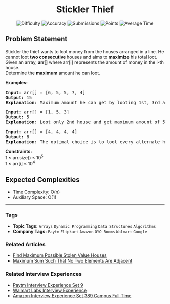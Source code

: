 <h1 align="center">Stickler Thief</h1>

<p align="center">
  <img alt="Difficulty" title="Difficulty" src="https://custom-icon-badges.demolab.com/badge/Difficulty: Medium-1F222E?style=for-the-badge&logoColor=white&logo=fire"/>
  <img alt="Accuracy" title="Accuracy" src="https://custom-icon-badges.demolab.com/badge/Accuracy: 37.98%25-1F222E?style=for-the-badge&logoColor=white&logo=target"/>
  <img alt="Submissions" title="Submissions" src="https://custom-icon-badges.demolab.com/badge/Submissions: 253K+-1F222E?style=for-the-badge&logoColor=white&logo=repo"/>
  <img alt="Points" title="Points" src="https://custom-icon-badges.demolab.com/badge/Points: 4-1F222E?style=for-the-badge&logoColor=white&logo=award"/>
  <img alt="Average Time" title="Average Time" src="https://custom-icon-badges.demolab.com/badge/Average%20Time: 20m-1F222E?style=for-the-badge&logoColor=white&logo=clock"/>
</p>

## Problem Statement

Stickler the thief wants to loot money from the houses arranged in a line. He cannot loot <b>two consecutive </b>houses and aims to <b>maximize</b> his total loot. <br>Given an array, <b>arr[]</b> where arr[i] represents the amount of money in the i-th house.<br>Determine the <b>maximum</b> amount he can loot.

<b>Examples:</b>

<pre><b>Input: </b>arr[] = [6, 5, 5, 7, 4]
<b>Output: </b>15
<b>Explanation: </b>Maximum amount he can get by looting 1st, 3rd and 5th house. Which is 6 + 5 + 4 = 15.</pre>

<pre><b>Input: </b>arr[] = [1, 5, 3]
<b>Output: </b>5
<b>Explanation: </b>Loot only 2nd house and get maximum amount of 5.<br></pre>

<pre><b>Input: </b>arr[] = [4, 4, 4, 4]
<b>Output: </b>8
<b>Explanation: </b>The optimal choice is to loot every alternate house. Looting the 1st and 3rd houses, or the 2nd and 4th, both give a maximum total of 4 + 4 = 8.</pre>

<b>Constraints:</b><br>1 ≤ arr.size() ≤ 10<sup>5</sup><br>1 ≤ arr[i] ≤ 10<sup>4</sup>

## Expected Complexities
- Time Complexity: O(n)
- Auxiliary Space: O(1)

<hr>

### Tags
- **Topic Tags:** `Arrays` `Dynamic Programming` `Data Structures` `Algorithms`
- **Company Tags:** `Paytm` `Flipkart` `Amazon` `OYO Rooms` `Walmart` `Google`

### Related Articles
- [Find Maximum Possible Stolen Value Houses](https://www.geeksforgeeks.org/find-maximum-possible-stolen-value-houses/)
- [Maximum Sum Such That No Two Elements Are Adjacent](https://www.geeksforgeeks.org/maximum-sum-such-that-no-two-elements-are-adjacent/)

### Related Interview Experiences
- [Paytm Interview Experience Set 9](https://www.geeksforgeeks.org/paytm-interview-experience-set-9/)
- [Walmart Labs Interview Experience](https://www.geeksforgeeks.org/walmart-labs-interview-experience/)
- [Amazon Interview Experience Set 389 Campus Full Time](https://www.geeksforgeeks.org/amazon-interview-experience-set-389-campus-full-time/)
